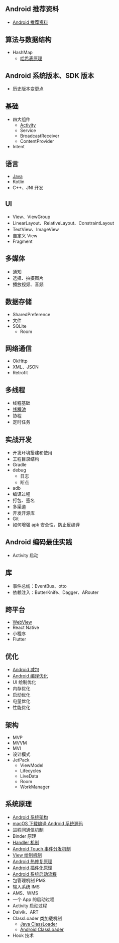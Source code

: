 ## Android 推荐资料

- [Android 推荐资料](./Android%20推荐资料.md)

## 算法与数据结构

* HashMap
  * [哈希表原理](../算法与数据结构/5.%20哈希表.md)

## Android 系统版本、SDK 版本

* 历史版本变更点

## 基础

* 四大组件
  * [Activity](./Activity.md)
  * Service
  * BroadcastReceiver
  * ContentProvider
* Intent

## 语言

* [Java](../编程语言/Java/目录.md)
* Kotlin
* C++、JNI 开发

## UI

* View、ViewGroup
* LinearLayout、RelativeLayout、ConstraintLayout
* TextView、ImageView
* 自定义 View
* Fragment

## 多媒体
* 通知
* 选择、拍摄图片
* 播放视频、音频
## 数据存储
* SharedPreference
* 文件
* SQLite
  * Room
## 网络通信
* OkHttp
* XML、JSON
* Retrofit
## 多线程

* 线程基础
* [线程池](../编程语言/Java/Java%20线程池.md)
* 协程
* 定时任务

## 实战开发

* 开发环境搭建和使用
* 工程目录结构
* Gradle
* debug
  * 日志
  * 断点
* adb
* 编译过程
* 打包、签名
* 多渠道
* 开发开源库
* Git
* 如何增强 apk 安全性，防止反编译

## Android 编码最佳实践

* Activity 启动

## 库

* 事件总线：EventBus、otto
* 依赖注入：ButterKnife、Dagger、ARouter

## 跨平台

- [WebView](./WebView.md)
- React Native
- 小程序
- Flutter

## 优化

* [Android 减包](./Android%20减包.md)
* [Android 编译优化](./Android%20编译优化.md)
* UI 绘制优化
* 内存优化
* 启动优化
* 电量优化
* 性能优化

## 架构

* MVP
* MVVM
* MVI
* 设计模式
* JetPack
  * ViewModel
  * Lifecycles
  * LiveData
  * Room
  * WorkManager

## 系统原理

* [Android 系统架构](https://developer.android.com/guide/platform?hl=zh-cn)
* [macOS 下载编译 Android 系统源码](./macOS%20下载编译%20aosp%20源码.md)
* [进程间通信机制](./Android%20进程间通信机制.md)
* Binder 原理
* [Handler 机制](./Android%20Handler%20机制.md)
* [Android Touch 事件分发机制](./Android%20Touch%20事件分发机制.md)
* [View 绘制机制](./Android%20View%20绘制机制.md)
* [Android 热修复原理](./Android%20热修复原理.md)
* [Android 插件化原理](./Android%20插件化原理.md)
* [Android 系统启动流程](./Android%20系统启动流程.md)
* 包管理机制 PMS
* 输入系统 IMS
* AMS、WMS
* 一个 App 的启动过程
* Activity 启动过程
* Dalvik、ART
* ClassLoader 类加载机制
  * [Java ClassLoader](../编程语言/Java/Java%20ClassLoader.md)
  * [Android ClassLoader](./Android%20ClassLoader.md)
* Hook 技术